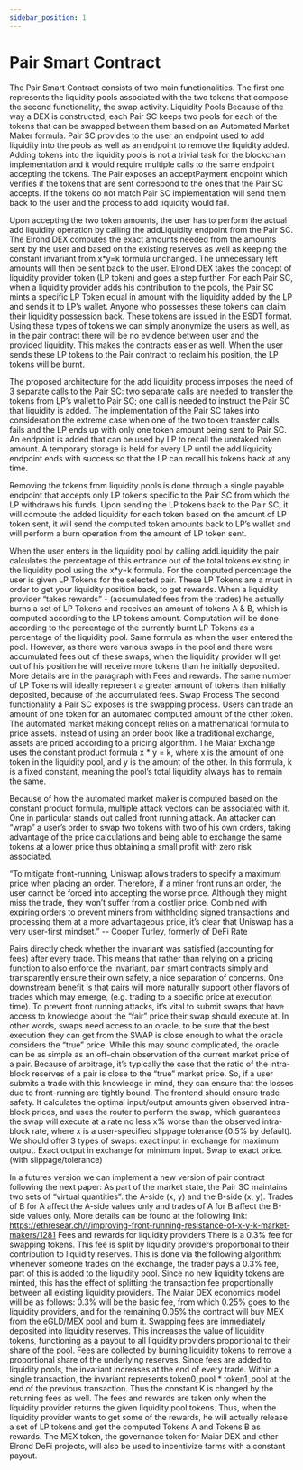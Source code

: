 ```yaml
---
sidebar_position: 1
---
```


# Pair Smart Contract

The Pair Smart Contract consists of two main functionalities. The first one represents the liquidity pools associated with the two tokens that compose the second functionality, the swap activity.
Liquidity Pools
Because of the way a DEX is constructed, each Pair SC keeps two pools for each of the tokens that can be swapped between them based on an Automated Market Maker formula. Pair SC provides to the user an endpoint used to add liquidity into the pools as well as an endpoint to remove the liquidity added. Adding tokens into the liquidity pools is not a trivial task for the blockchain implementation and it would require multiple calls to the same endpoint accepting the tokens. The Pair exposes an acceptPayment endpoint which verifies if the tokens that are sent correspond to the ones that the Pair SC accepts. If the tokens do not match Pair SC implementation will send them back to the user and the process to add liquidity would fail.

Upon accepting the two token amounts, the user has to perform the actual add liquidity operation by calling the addLiquidity endpoint from the Pair SC. The Elrond DEX computes the exact amounts needed from the amounts sent by the user and based on the existing reserves as well as keeping the constant invariant from x\*y=k formula unchanged. The unnecessary left amounts will then be sent back to the user. Elrond DEX takes the concept of liquidity provider token (LP token) and goes a step further. For each Pair SC, when a liquidity provider adds his contribution to the pools, the Pair SC mints a specific LP Token equal in amount with the liquidity added by the LP and sends it to LP’s wallet. Anyone who possesses these tokens can claim their liquidity possession back. These tokens are issued in the ESDT format. Using these types of tokens we can simply anonymize the users as well, as in the pair contract there will be no evidence between user and the provided liquidity. This makes the contracts easier as well. When the user sends these LP tokens to the Pair contract to reclaim his position, the LP tokens will be burnt.

The proposed architecture for the add liquidity process imposes the need of 3 separate calls to the Pair SC: two separate calls are needed to transfer the tokens from LP’s wallet to Pair SC; one call is needed to instruct the Pair SC that liquidity is added. The implementation of the Pair SC takes into consideration the extreme case when one of the two token transfer calls fails and the LP ends up with only one token amount being sent to Pair SC. An endpoint is added that can be used by LP to recall the unstaked token amount. A temporary storage is held for every LP until the add liquidity endpoint ends with success so that the LP can recall his tokens back at any time.

Removing the tokens from liquidity pools is done through a single payable endpoint that accepts only LP tokens specific to the Pair SC from which the LP withdraws his funds. Upon sending the LP tokens back to the Pair SC, it will compute the added liquidity for each token based on the amount of LP token sent, it will send the computed token amounts back to LP’s wallet and will perform a burn operation from the amount of LP token sent.

When the user enters in the liquidity pool by calling addLiquidity the pair calculates the percentage of this entrance out of the total tokens existing in the liquidity pool using the x*y=k formula. For the computed percentage the user is given LP Tokens for the selected pair. These LP Tokens are a must in order to get your liquidity position back, to get rewards. When a liquidity provider “takes rewards” - (accumulated fees from the trades) he actually burns a set of LP Tokens and receives an amount of tokens A & B, which is computed according to the LP tokens amount. Computation will be done according to the percentage of the currently burnt LP Tokens as a percentage of the liquidity pool. Same formula as when the user entered the pool. However, as there were various swaps in the pool and there were accumulated fees out of these swaps, when the liquidity provider will get out of his position he will receive more tokens than he initially deposited. More details are in the paragraph with Fees and rewards. The same number of LP Tokens will ideally represent a greater amount of tokens than initially deposited, because of the accumulated fees.
Swap Process
The second functionality a Pair SC exposes is the swapping process. Users can trade an amount of one token for an automated computed amount of the other token. The automated market making concept relies on a mathematical formula to price assets. Instead of using an order book like a traditional exchange, assets are priced according to a pricing algorithm. The Maiar Exchange uses the constant product formula x * y = k, where x is the amount of one token in the liquidity pool, and y is the amount of the other. In this formula, k is a fixed constant, meaning the pool’s total liquidity always has to remain the same.

Because of how the automated market maker is computed based on the constant product formula, multiple attack vectors can be associated with it. One in particular stands out called front running attack. An attacker can “wrap” a user’s order to swap two tokens with two of his own orders, taking advantage of the price calculations and being able to exchange the same tokens at a lower price thus obtaining a small profit with zero risk associated.

“To mitigate front-running, Uniswap allows traders to specify a maximum price when placing an order. Therefore, if a miner front runs an order, the user cannot be forced into accepting the worse price. Although they might miss the trade, they won’t suffer from a costlier price. Combined with expiring orders to prevent miners from withholding signed transactions and processing them at a more advantageous price, it’s clear that Uniswap has a very user-first mindset.” -- Cooper Turley, formerly of DeFi Rate

Pairs directly check whether the invariant was satisfied (accounting for fees) after every trade. This means that rather than relying on a pricing function to also enforce the invariant, pair smart contracts simply and transparently ensure their own safety, a nice separation of concerns. One downstream benefit is that pairs will more naturally support other flavors of trades which may emerge, (e.g. trading to a specific price at execution time).
To prevent front running attacks, it’s vital to submit swaps that have access to knowledge about the “fair” price their swap should execute at. In other words, swaps need access to an oracle, to be sure that the best execution they can get from the SWAP is close enough to what the oracle considers the “true” price. While this may sound complicated, the oracle can be as simple as an off-chain observation of the current market price of a pair. Because of arbitrage, it’s typically the case that the ratio of the intra-block reserves of a pair is close to the “true” market price. So, if a user submits a trade with this knowledge in mind, they can ensure that the losses due to front-running are tightly bound. The frontend should ensure trade safety. It calculates the optimal input/output amounts given observed intra-block prices, and uses the router to perform the swap, which guarantees the swap will execute at a rate no less x% worse than the observed intra-block rate, where x is a user-specified slippage tolerance (0.5% by default).
We should offer 3 types of swaps: exact input in exchange for maximum output. Exact output in exchange for minimum input. Swap to exact price. (with slippage/tolerance)

In a futures version we can implement a new version of pair contract following the next paper: As part of the market state, the Pair SC maintains two sets of “virtual quantities”: the A-side (x, y) and the B-side (x, y). Trades of B for A affect the A-side values only and trades of A for B affect the B-side values only. More details can be found at the following link:
https://ethresear.ch/t/improving-front-running-resistance-of-x-y-k-market-makers/1281
Fees and rewards for liquidity providers
There is a 0.3% fee for swapping tokens. This fee is split by liquidity providers proportional to their contribution to liquidity reserves. This is done via the following algorithm: whenever someone trades on the exchange, the trader pays a 0.3% fee, part of this is added to the liquidity pool. Since no new liquidity tokens are minted, this has the effect of splitting the transaction fee proportionally between all existing liquidity providers.
The Maiar DEX economics model will be as follows: 0.3% will be the basic fee, from which 0.25% goes to the liquidity providers, and for the remaining 0.05% the contract will buy MEX from the eGLD/MEX pool and burn it.
Swapping fees are immediately deposited into liquidity reserves. This increases the value of liquidity tokens, functioning as a payout to all liquidity providers proportional to their share of the pool. Fees are collected by burning liquidity tokens to remove a proportional share of the underlying reserves. Since fees are added to liquidity pools, the invariant increases at the end of every trade. Within a single transaction, the invariant represents token0_pool \* token1_pool at the end of the previous transaction. Thus the constant K is changed by the returning fees as well.
The fees and rewards are taken only when the liquidity provider returns the given liquidity pool tokens. Thus, when the liquidity provider wants to get some of the rewards, he will actually release a set of LP tokens and get the computed Tokens A and Tokens B as rewards.
The MEX token, the governance token for Maiar DEX and other Elrond DeFi projects, will also be used to incentivize farms with a constant payout.
